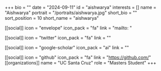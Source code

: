 +++
bio = "" 
date = "2024-09-11" 
id = "aishwarya" 
interests = [] 
name = "Aishwarya" 
portrait = "/portraits/aishwarya.jpg" 
short_bio = "" 
sort_position = 10
 short_name = "aishwarya" 

[[social]] 
    icon = "envelope" 
    icon_pack = "fa" 
    link = "mailto: "

 [[social]] 
    icon = "twitter" 
    icon_pack = "fa" 
    link = "" 

[[social]] 
    icon = "google-scholar" 
    icon_pack = "ai" 
    link = "" 

[[social]] 
    icon = "github" 
    icon_pack = "fa" 
    link = "https://github.com/" 
[[organizations]] 
     name = "UC Santa Cruz" 
      role = "Masters Student" 
+++